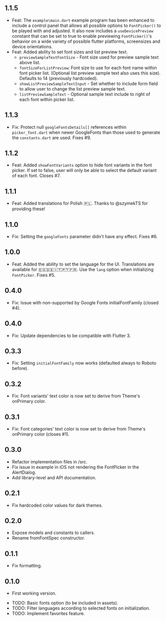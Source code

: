 ## 1.1.5

* Feat: The `example\main.dart` example program has been enhanced to include a control panel that allows all possible options to `FontPicker()` to be played with and adjusted.  It also now includes a `useDevicePreview` constant that can be set to true to enable previewing `FontPicker()`'s behavior on a wide variety of possible flutter platforms, screensizes and device orientations.
* Feat:  Added ability to set font sizes and list preview text. 
   - `previewSampleTextFontSize` - Font size used for preview sample text above list.
    - `fontSizeForListPreview`: Font size to use for each font name within font picker list.  (Optional list preview sample text also uses this size). Defaults to 14 (previously hardcoded).
    - `showListPreviewSampleTextInput` - Set whether to include form field to allow user to change the list preview sample text.
    - `listPreviewSampleText` - Optional sample text include to right of each font within picker list.

## 1.1.3

* Fix: Protect null `googleFontsDetails[]` references within `picker_font.dart` when newer GoogleFonts than those used to generate the `constants.dart` are used. Fixes #9.

## 1.1.2

* Feat: Added `showFontVariants` option to hide font variants in the font picker. If set to false, user will only be able to select the default variant of each font. Closes #7.

## 1.1.1

* Feat: Added translations for Polish 🇵🇱. Thanks to @szymekTS for providing these!

## 1.1.0

* Fix: Setting the `googleFonts` parameter didn't have any effect. Fixes #6.

## 1.0.0

* Feat: Added the ability to set the language for the UI. Translations are available for 🇪🇸🇩🇪🇮🇹🇵🇹🇫🇷. Use the `lang` option when initializing `FontPicker`. Fixes #5.

## 0.4.0

* Fix: Issue with non-supported by Google Fonts initialFontFamily (closed #4).

## 0.4.0

* Fix: Update dependencies to be compatible with Flutter 3.

## 0.3.3

* Fix: Setting `initialFontFamily` now works (defaulted always to Roboto before).

## 0.3.2

* Fix: Font variants' text color is now set to derive from Theme's onPrimary color.

## 0.3.1

* Fix: Font categories' text color is now set to derive from Theme's onPrimary color (closes #1).

## 0.3.0

* Refactor implementation files in /src.
* Fix issue in example in iOS not rendering the FontPicker in the AlertDialog.
* Add library-level and API documentation. 

## 0.2.1

* Fix hardcoded color values for dark themes.

## 0.2.0

* Expose models and constants to callers.
* Rename fromFontSpec constructor.

## 0.1.1

* Fix formatting.

## 0.1.0

* First working version.

- TODO: Basic fonts option (to be included in assets).
- TODO: Filter languages according to selected fonts on initialization.
- TODO: Implement favorites feature.